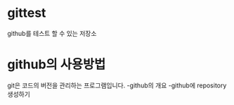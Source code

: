 # gittest
github를 테스트 할 수 있는 저장소

# github의 사용방법

 git은 코드의 버전을 관리하는 프로그램입니다.
-github의 개요
-github에 repository 생성하기
